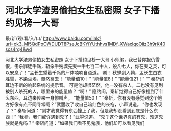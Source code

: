 # 河北大学渣男偷拍女生私密照 女子下播约见榜一大哥

最/新/观/看/入/口/ http://www.baidu.com/link?url=ok3_Ml5QdPpOWDUDT8PseJcBKYiYUthhvs1MDf_XWaxIqoOiiz3h9rK40scs4rg4&wd

河北大学渣男偷拍女生私密照 女子下播约见榜一大哥
小师弟，我已替你报仇雪恨，击杀罪徒千殇，斩杀千殇城先天一千七百二十人，蜕凡七人，你在天之灵，可以安息了！”孟长生望着千殇的尸体喃喃自语道。
    唰！
    秋蝉剑入鞘，孟长生白衣胜雪，不染尘埃，飘然离去！
    “能量值10！”
    “能量值8！”
    “能量值21！”
    “”
    秦斩的耳边不断的响起系统的提示音。
    可是他却很茫然，他一没有杀人，二也没有见到被别人杀死的人，哪里来的能量值？
    “啊！”
    隐约间，秦斩觉得自己好像撞到了什么东西，耳边来传来一身惨叫声。
    “能量值50！”
    “秦斩，你有没有感觉到这个地方好像有点不同寻常啊？”武曌收了收自己暗红色的长袍，小声说道。
    “你也发现了？”
    秦斩问道：“刚才我觉得有东西撞上了我，但是我却没看到到底是什么东西！”
    “我猜，我们或许遇到鬼了！”武曌说道。
    “鬼？这个世界真的有鬼，难道鬼族就是鬼吗？”
    秦斩问道：“如果我们看不见鬼族，他们却可以看见我们
